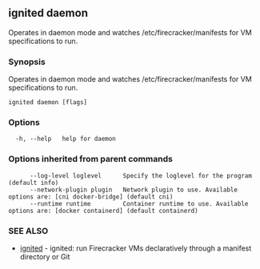 ## ignited daemon

Operates in daemon mode and watches /etc/firecracker/manifests for VM specifications to run.

### Synopsis

Operates in daemon mode and watches /etc/firecracker/manifests for VM specifications to run.

```
ignited daemon [flags]
```

### Options

```
  -h, --help   help for daemon
```

### Options inherited from parent commands

```
      --log-level loglevel      Specify the loglevel for the program (default info)
      --network-plugin plugin   Network plugin to use. Available options are: [cni docker-bridge] (default cni)
      --runtime runtime         Container runtime to use. Available options are: [docker containerd] (default containerd)
```

### SEE ALSO

* [ignited](ignited.md)	 - ignited: run Firecracker VMs declaratively through a manifest directory or Git

